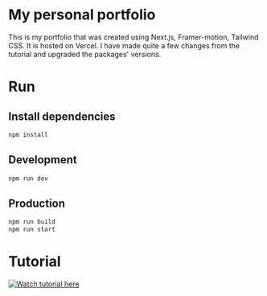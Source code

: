 # My personal portfolio

This is my portfolio that was created using Next.js, Framer-motion, Tailwind CSS. It is hosted on Vercel.
I have made quite a few changes from the tutorial and upgraded the packages' versions.

# Run

## Install dependencies

```bash
npm install
```

## Development

```bash
npm run dev
```

## Production

```bash
npm run build
npm run start
```

# Tutorial

[![Watch tutorial here](https://img.youtube.com/vi/sUKptmUVIBM/0.jpg)](https://youtu.be/sUKptmUVIBM)
